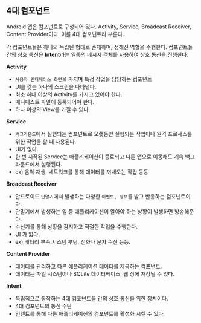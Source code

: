 ## 4대 컴포넌트

Android 앱은 컴포넌트로 구성되어 있다. Activity, Service, Broadcast Receiver, Content Provider이다. 이를 4대 컴포넌트라 부른다.

각 컴포넌트들은 하나의 독립된 형태로 존재하며, 정해진 역할을 수행한다. 컴포넌트들 간의 상호 통신은 **Intent**라는 일종의 메시지 객체를 사용하여 상호 통신을 진행한다.

**Activity**

- `사용자 인터페이스 화면`을 가지며 특정 작업을 담당하는 컴포넌트
- UI를 갖는 하나의 스크린을 나타낸다.
- 최소 하나 이상의 Activity를 가지고 있어야 한다.
- 매니페스트 파일에 등록되어야 한다.
- 하나 이상의 View를 가질 수 있다.

**Service**

- `백그라운드`에서 실행되는 컴포넌트로 오랫동안 실행되는 작업이나 원격 프로세스를 위한 작업을 할 때 사용된다.
- UI가 없다.
- 한 번 시작된 Service는 애플리케이션이 종료되고 다른 앱으로 이동해도 계속 백그라운드에서 실행된다.
- ex) 음악 재생, 네트워크를 통해 데이터를 꺼내오는 작업 등등

**Broadcast Receiver**

- 안드로이드 `단말기`에서 발생하는 다양한 `이벤트, 정보`를 받고 반응하는 컴포넌트이다.
- 단말기에서 발생하는 일 중 애플리케이션이 알아야 하는 상황이 발생하면 방송해준다.
- 수신기를 통해 상황을 감지하고 적절한 작업을 수행한다.
- UI 가 없다.
- ex) 배터리 부족,시스템 부팅, 전화나 문자 수신 등등.

**Content Provider**

- 데이터를 관리하고 다른 애플리케이션 데이터를 제공하는 컴포넌트.
- 데이터는 파일 시스템이나 SQLite 데이터베이스, 웹 상에 저장될 수 있다.

**Intent**

- 독립적으로 동작하는 4대 컴포넌트들 간의 상호 통신을 위한 장치이다.
- 4대 컴포넌트의 통신 수단
- 인텐트를 통해 다른 애플리케이션의 컴포넌트를 활성화 시킬 수 있다.
